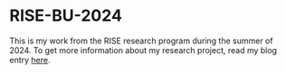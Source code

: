 # RISE-BU-2024
This is my work from the RISE research program during the summer of 2024. To get more information about my research project, read my blog entry [here](https://reynaalam123456.wordpress.com/2022/07/04/what-i-am-learning/).
